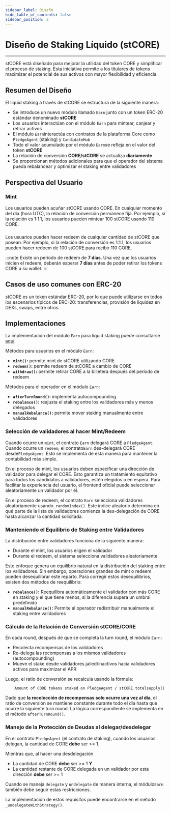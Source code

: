 ```yaml
---
sidebar_label: Diseño
hide_table_of_contents: false
sidebar_position: 2
---
```


# Diseño de Staking Líquido (stCORE)

---

stCORE está diseñado para mejorar la utilidad del token CORE y simplificar el proceso de staking. Esta iniciativa permite a los titulares de tokens maximizar el potencial de sus activos con mayor flexibilidad y eficiencia.

## Resumen del Diseño

El liquid staking a través de stCORE se estructura de la siguiente manera:

- Se introduce un nuevo módulo llamado `Earn` junto con un token ERC-20 estándar denominado **stCORE**
- Los usuarios interactúan con el módulo `Earn` para mintear, canjear y retirar activos
- El módulo `Earn`interactúa con contratos de la plataforma Core como `PledgeAgent` (staking) y `CandidateHub`
- Todo el valor acumulado por el módulo `Earn`se refleja en el valor del token **stCORE**
- La relación de conversión **CORE/stCORE** se actualiza **diariamente**
- Se proporcionan métodos adicionales para que el operador del sistema pueda rebalancear y optimizar el staking entre validadores

## Perspectiva del Usuario

### Mint

Los usuarios pueden acuñar stCORE usando CORE. En cualquier momento del día (hora UTC), la relación de conversión permanece fija. Por ejemplo, si la relación es 1:1.1, los usuarios pueden mintear 100 stCORE usando 110 CORE.

###

Los usuarios pueden hacer redeem de cualquier cantidad de stCORE que posean. Por ejemplo, si la relación de conversión es 1:1.1, los usuarios pueden hacer redeem de 100 stCORE para recibir 110 CORE.

:::note
Existe un período de redeem de **7 días**. Una vez que los usuarios inicien el redeem, deberán esperar **7 días** antes de poder retirar los tokens CORE a su wallet.
:::

## Casos de uso comunes con ERC-20

stCORE es un token estándar ERC-20, por lo que puede utilizarse en todos los escenarios típicos de ERC-20: transferencias, provisión de liquidez en DEXs, swaps, entre otros.

## Implementaciones

La implementación del módulo `Earn` para liquid staking puede consultarse [aquí](https://github.com/coredao-org/Earn/blob/main/contracts/Earn.sol).

Métodos para usuarios en el módulo `Earn`:

- **`mint()`:** permite mint de stCORE utilizando CORE
- **`redeem()`:** permite redeem de stCORE a cambio de CORE
- **`withdraw()`:** permite retirar CORE a la billetera después del período de redeem

Métodos para el operador en el módulo `Earn`:

- **`afterTurnRound()`:** implementa autocompounding
- **`rebalance()`:** reajusta el staking entre los validadores más y menos delegados
- **`manualRebalance()`:** permite mover staking manualmente entre validadores

### Selección de validadores al hacer Mint/Redeem

Cuando ocurre un `mint`, el contrato `Earn` delegará CORE a `PledgeAgent`. Cuando ocurre un `redeem`, el contrato`Earn` des-delegará CORE desde`PledgeAgent`. Esto se implementa de esta manera para mantener la contabilidad más simple.

En el proceso de mint, los usuarios deben especificar una dirección de validador para delegar el CORE. Esto garantiza un tratamiento equitativo para todos los candidatos a validadores, estén elegidos o en espera. Para facilitar la experiencia del usuario, el frontend oficial puede seleccionar aleatoriamente un validador por él.

En el proceso de redeem, el contrato `Earn` selecciona validadores aleatoriamente usando`_randomIndex()`. Este índice aleatorio determina en qué parte de la lista de validadores comienza la des-delegación de CORE hasta alcanzar la cantidad solicitada.

### Manteniendo el Equilibrio de Staking entre Validadores

La distribución entre validadores funciona de la siguiente manera:

- Durante el mint, los usuarios eligen el validador
- Durante el redeem, el sistema selecciona validadores aleatoriamente

Este enfoque genera un equilibrio natural en la distribución del staking entre los validadores. Sin embargo, operaciones grandes de mint o redeem pueden desequilibrar este reparto. Para corregir estos desequilibrios, existen dos métodos de reequilibrio:

- **`rebalance()`:** Reequilibra automáticamente el validador con más CORE en staking y el que tiene menos, si la diferencia supera un umbral predefinido
- **`manualRebalance()`:** Permite al operador redistribuir manualmente el staking entre validadores

### Cálculo de la Relación de Conversión stCORE/CORE

En cada round, después de que se completa la turn round, el módulo `Earn`:

- Recolecta recompensas de los validadores
- Re-delega las recompensas a los mismos validadores (autocompounding)
- Mueve el stake desde validadores jailed/inactivos hacia validadores activos para maximizar el APR

Luego, el ratio de conversión se recalcula usando la fórmula:

```
    Amount of CORE tokens staked on PledgeAgent / stCORE.totalsupply()
```

Dado que **la recolección de recompensas solo ocurre una vez al día**, el ratio de conversión se mantiene constante durante todo el día hasta que ocurre la siguiente turn round. La lógica correspondiente se implementa en el método `afterTurnRound()`.

### Manejo de la Protección de Deudas al delegar/desdelegar

En el contrato `PledgeAgent` (el contrato de staking), cuando los usuarios delegan, la cantidad de CORE **debe** ser >= 1.

Mientras que, al hacer una desdelegación

- La cantidad de CORE **debe** ser >= 1 **Y**
- La cantidad restante de CORE delegada en un validador por esta dirección **debe** ser >= 1

Cuando se maneja `delegate` y `undelegate` de manera interna, el módulo`Earn` también debe seguir estas restricciones.

La implementación de estos requisitos puede encontrarse en el método `_undelegateWithStrategy()`.
